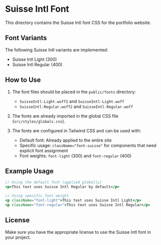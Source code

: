 # Suisse Intl Font

This directory contains the Suisse Intl font CSS for the portfolio website.

## Font Variants

The following Suisse Intl variants are implemented:
- Suisse Intl Light (300)
- Suisse Intl Regular (400)

## How to Use

1. The font files should be placed in the `public/fonts` directory:
   - `SuisseIntl-Light.woff2` and `SuisseIntl-Light.woff`
   - `SuisseIntl-Regular.woff2` and `SuisseIntl-Regular.woff`

2. The fonts are already imported in the global CSS file (`src/styles/globals.css`).

3. The fonts are configured in Tailwind CSS and can be used with:
   - Default font: Already applied to the entire site
   - Specific usage: `className="font-suisse"` for components that need explicit font assignment
   - Font weights: `font-light` (300) and `font-regular` (400)

## Example Usage

```jsx
// Using the default font (applied globally)
<p>This text uses Suisse Intl Regular by default</p>

// Using specific font weight
<p className="font-light">This text uses Suisse Intl Light</p>
<p className="font-regular">This text uses Suisse Intl Regular</p>
```

## License

Make sure you have the appropriate license to use the Suisse Intl font in your project. 